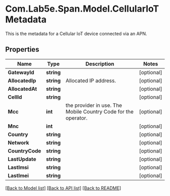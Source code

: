 # Com.Lab5e.Span.Model.CellularIoTMetadata
This is the metadata for a Cellular IoT device connected via an APN.

## Properties

Name | Type | Description | Notes
------------ | ------------- | ------------- | -------------
**GatewayId** | **string** |  | [optional] 
**AllocatedIp** | **string** | Allocated IP address. | [optional] 
**AllocatedAt** | **string** |  | [optional] 
**CellId** | **string** |  | [optional] 
**Mcc** | **int** | the provider in use.  The Mobile Country Code for the operator. | [optional] 
**Mnc** | **int** |  | [optional] 
**Country** | **string** |  | [optional] 
**Network** | **string** |  | [optional] 
**CountryCode** | **string** |  | [optional] 
**LastUpdate** | **string** |  | [optional] 
**LastImsi** | **string** |  | [optional] 
**LastImei** | **string** |  | [optional] 

[[Back to Model list]](../README.md#documentation-for-models) [[Back to API list]](../README.md#documentation-for-api-endpoints) [[Back to README]](../README.md)

